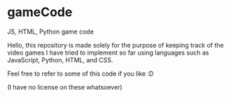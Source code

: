 # gameCode
JS, HTML, Python game code


Hello, this repository is made solely for the purpose of keeping track of the video games
I have tried to implement so far using languages such as JavaScript, Python, HTML, and CSS. 

Feel free to refer to some of this code if you like :D



(I have no license on these whatsoever)
